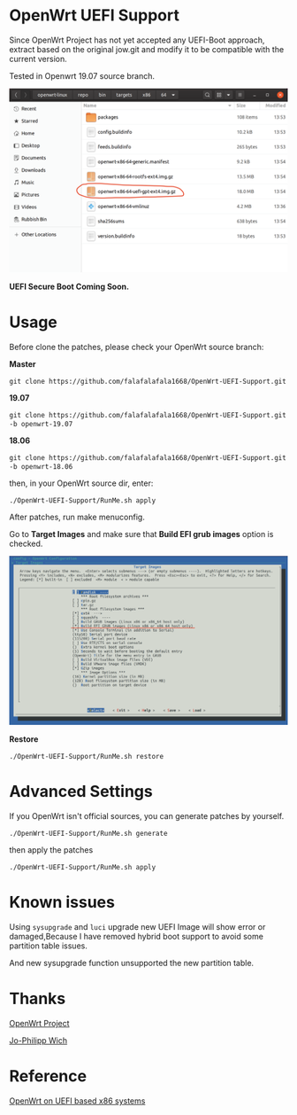 # OpenWrt UEFI Support
Since OpenWrt Project has not yet accepted any UEFI-Boot approach, extract based on the original jow.git and modify it to be compatible with the current version.

Tested in Openwrt 19.07 source branch.

![](https://github.com/falafalafala1668/OpenWrt-UEFI-Support/blob/master/src/Screenshots/2.png)

**UEFI Secure Boot Coming Soon.**

# Usage
Before clone the patches, please check your OpenWrt source branch:

**Master**
```
git clone https://github.com/falafalafala1668/OpenWrt-UEFI-Support.git
```

**19.07**
```
git clone https://github.com/falafalafala1668/OpenWrt-UEFI-Support.git -b openwrt-19.07
```

**18.06**
```
git clone https://github.com/falafalafala1668/OpenWrt-UEFI-Support.git -b openwrt-18.06
```

then, in your OpenWrt source dir, enter:

```
./OpenWrt-UEFI-Support/RunMe.sh apply
```

After patches, run make menuconfig.

Go to **Target Images** and make sure that **Build EFI grub images** option is checked.

![](https://github.com/falafalafala1668/OpenWrt-UEFI-Support/blob/master/src/Screenshots/1.png)

**Restore**

```
./OpenWrt-UEFI-Support/RunMe.sh restore
```

# Advanced Settings
If you OpenWrt isn't official sources, you can generate patches by yourself.
```
./OpenWrt-UEFI-Support/RunMe.sh generate
```
then apply the patches
```
./OpenWrt-UEFI-Support/RunMe.sh apply
```

# Known issues

Using `sysupgrade` and `luci` upgrade new UEFI Image will show error or damaged,Because I have removed hybrid boot support to avoid some partition table issues.

And new sysupgrade function unsupported the new partition table. 

# Thanks
[OpenWrt Project](https://github.com/openwrt/openwrt.git)

[Jo-Philipp Wich](https://git.openwrt.org/openwrt/staging/jow.git)

# Reference
[OpenWrt on UEFI based x86 systems](https://openwrt.org/docs/guide-developer/uefi-bootable-image)
